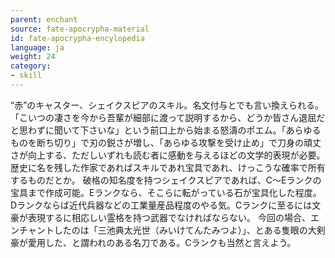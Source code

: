 ```yaml
---
parent: enchant
source: fate-apocrypha-material
id: fate-apocrypha-encylopedia
language: ja
weight: 24
category:
- skill
---
```


“赤”のキャスター、シェイクスピアのスキル。名文付与とでも言い換えられる。「こいつの凄さを今から吾輩が細部に渡って説明するから、どうか皆さん退屈だと思わずに聞いて下さいな」という前口上から始まる怒濤のポエム。「あらゆるものを断ち切り」で刃の鋭さが増し、「あらゆる攻撃を受け止め」で刀身の頑丈さが向上する、ただしいずれも読む者に感動を与えるほどの文学的表現が必要。
歴史に名を残した作家であればスキルであれ宝具であれ、けっこうな確率で所有するものだとか。
破格の知名度を持つシェイクスピアであれば、C〜Eランクの宝具まで作成可能。Eランクなら、そこらに転がっている石が宝具化した程度。Dランクならば近代兵器などの工業量産品程度のやる気。Cランクに至るには文豪が表現するに相応しい霊格を持つ武器でなければならない。
今回の場合、エンチャントしたのは「三池典太光世（みいけてんたみつよ）」、とある隻眼の大剣豪が愛用した、と謂われのある名刀である。Cランクも当然と言えよう。
